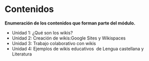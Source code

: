 # Contenidos

**Enumeración de los contenidos que forman parte del módulo.**

*   Unidad 1: ¿Qué son los wikis?
*   Unidad 2: Creación de wikis:Google Sites y Wikispaces
*   Unidad 3: Trabajo colaborativo con wikis
*   Unidad 4: Ejemplos de wikis educativos  de Lengua castellana y Literatura

